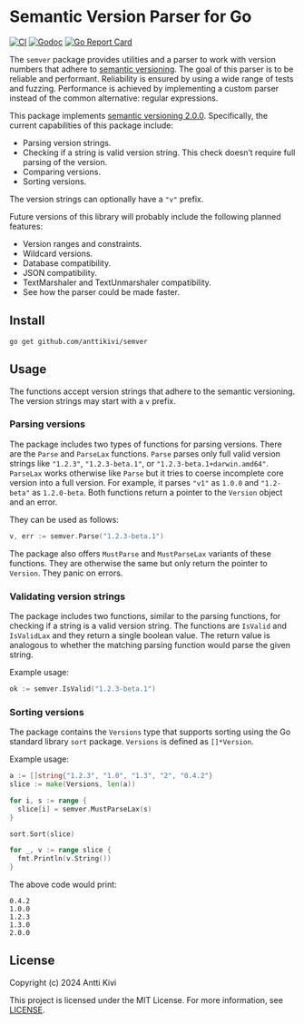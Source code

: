 # Semantic Version Parser for Go

[![CI](https://github.com/anttikivi/go-semver/actions/workflows/ci.yml/badge.svg)](https://github.com/anttikivi/go-semver/actions/workflows/ci.yml)
[![Godoc](https://godoc.org/github.com/anttikivi/go-semver?status.svg)](https://godoc.org/github.com/anttikivi/go-semver)
[![Go Report Card](https://goreportcard.com/badge/github.com/anttikivi/go-semver)](https://goreportcard.com/report/github.com/anttikivi/go-semver)

The `semver` package provides utilities and a parser to work with version
numbers that adhere to [semantic versioning](https://semver.org). The goal of
this parser is to be reliable and performant. Reliability is ensured by using a
wide range of tests and fuzzing. Performance is achieved by implementing a
custom parser instead of the common alternative: regular expressions.

This package implements
[semantic versioning 2.0.0](https://semver.org/spec/v2.0.0.html). Specifically,
the current capabilities of this package include:

- Parsing version strings.
- Checking if a string is valid version string. This check doesn’t require full
  parsing of the version.
- Comparing versions.
- Sorting versions.

The version strings can optionally have a `"v"` prefix.

Future versions of this library will probably include the following planned
features:

- Version ranges and constraints.
- Wildcard versions.
- Database compatibility.
- JSON compatibility.
- TextMarshaler and TextUnmarshaler compatibility.
- See how the parser could be made faster.

## Install

    go get github.com/anttikivi/semver

## Usage

The functions accept version strings that adhere to the semantic versioning. The
version strings may start with a `v` prefix.

### Parsing versions

The package includes two types of functions for parsing versions. There are the
`Parse` and `ParseLax` functions. `Parse` parses only full valid version strings
like `"1.2.3"`, `"1.2.3-beta.1"`, or `"1.2.3-beta.1+darwin.amd64"`. `ParseLax`
works otherwise like `Parse` but it tries to coerse incomplete core version into
a full version. For example, it parses `"v1"` as `1.0.0` and `"1.2-beta"` as
`1.2.0-beta`. Both functions return a pointer to the `Version` object and an
error.

They can be used as follows:

```go
v, err := semver.Parse("1.2.3-beta.1")
```

The package also offers `MustParse` and `MustParseLax` variants of these
functions. They are otherwise the same but only return the pointer to `Version`.
They panic on errors.

### Validating version strings

The package includes two functions, similar to the parsing functions, for
checking if a string is a valid version string. The functions are `IsValid` and
`IsValidLax` and they return a single boolean value. The return value is
analogous to whether the matching parsing function would parse the given string.

Example usage:

```go
ok := semver.IsValid("1.2.3-beta.1")
```

### Sorting versions

The package contains the `Versions` type that supports sorting using the Go
standard library `sort` package. `Versions` is defined as `[]*Version`.

Example usage:

```go
a := []string{"1.2.3", "1.0", "1.3", "2", "0.4.2"}
slice := make(Versions, len(a))

for i, s := range {
  slice[i] = semver.MustParseLax(s)
}

sort.Sort(slice)

for _, v := range slice {
  fmt.Println(v.String())
}
```

The above code would print:

```
0.4.2
1.0.0
1.2.3
1.3.0
2.0.0
```

## License

Copyright (c) 2024 Antti Kivi

This project is licensed under the MIT License. For more information, see
[LICENSE](LICENSE).
